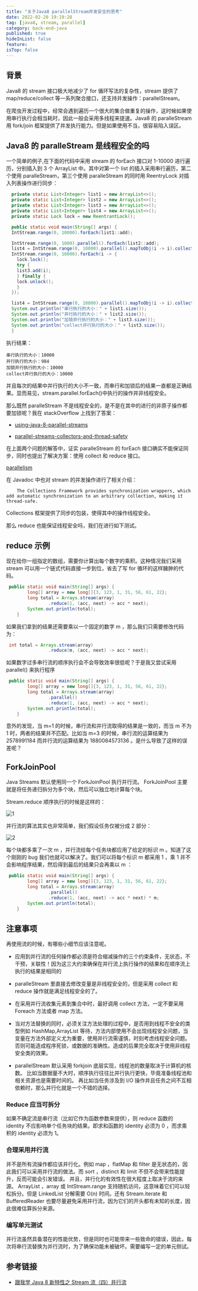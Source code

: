 ```yaml
---
title: "关于Java8 parallelStream并发安全的思考"
date: 2022-02-20 19:19:28
tag: [java8, stream, parallel]
category: back-end-java
published: true
hideInList: false
feature:
isTop: false
---
```


## 背景

Java8 的 stream 接口极大地减少了 for 循环写法的复杂性，stream 提供了 map/reduce/collect 等一系列聚合接口，还支持并发操作：parallelStream。

在爬虫开发过程中，经常会遇到遍历一个很大的集合做重复的操作，这时候如果使用串行执行会相当耗时，因此一般会采用多线程来提速。Java8 的 paralleStream 用 fork/join 框架提供了并发执行能力。但是如果使用不当，很容易陷入误区。

## Java8 的 paralleStream 是线程安全的吗

一个简单的例子,在下面的代码中采用 stream 的 forEach 接口对 1-10000 进行遍历，分别插入到 3 个 ArrayList 中。其中对第一个 list 的插入采用串行遍历，第二个使用 paralleStream，第三个使用 paralleStream 的同时用 ReentryLock 对插入列表操作进行同步：

```java
  private static List<Integer> list1 = new ArrayList<>();
  private static List<Integer> list2 = new ArrayList<>();
  private static List<Integer> list3 = new ArrayList<>();
  private static List<Integer> list4 = new ArrayList<>();
  private static Lock lock = new ReentrantLock();

  public static void main(String[] args) {
  IntStream.range(0, 10000).forEach(list1::add);

  IntStream.range(0, 1000).parallel().forEach(list2::add);
  list4 = IntStream.range(0, 10000).parallel().mapToObj(i -> i).collect(Collectors.toList());
  IntStream.range(0, 10000).forEach(i -> {
    lock.lock();
    try {
    list3.add(i);
    } finally {
    lock.unlock();
    }
  });

  list4 = IntStream.range(0, 10000).parallel().mapToObj(i -> i).collect(Collectors.toList());
  System.out.println("串行执行的大小：" + list1.size());
  System.out.println("并行执行的大小：" + list2.size());
  System.out.println("加锁并行执行的大小：" + list3.size());
  System.out.println("collect并行执行的大小：" + list3.size());
  }
```

执行结果：

```text
串行执行的大小：10000
并行执行的大小：984
加锁并行执行的大小：10000
collect并行执行的大小：10000
```

并且每次的结果中并行执行的大小不一致，而串行和加锁后的结果一直都是正确结果。显而易见，stream.parallel.forEach()中执行的操作并非线程安全。

那么既然 paralleStream 不是线程安全的，是不是在其中的进行的非原子操作都要加锁呢？我在 stackOverflow 上找到了答案：

- [using-java-8-parallel-streams](https://codereview.stackexchange.com/questions/60401/using-java-8-parallel-streams)

- [parallel-streams-collectors-and-thread-safety](https://stackoverflow.com/questions/22350288/parallel-streams-collectors-and-thread-safety)

在上面两个问题的解答中，证实 paralleStream 的 forEach 接口确实不能保证同步，同时也提出了解决方案：使用 collect 和 reduce 接口。

[parallelism](http://docs.oracle.com/javase/tutorial/collections/streams/parallelism.html)

在 Javadoc 中也对 stream 的并发操作进行了相关介绍：

```text
    The Collections Framework provides synchronization wrappers, which add automatic synchronization to an arbitrary collection, making it thread-safe.
```

Collections 框架提供了同步的包装，使得其中的操作线程安全。

那么 reduce 也能保证线程安全吗，我们在进行如下测试。

## reduce 示例

现在给你一组指定的数组，需要你计算出每个数字的乘积。这种情况我们采用 stream 可以用一个链式代码直接一步到位，省去了写 for 循环的这样臃肿的代码。

```java
 public static void main(String[] args) {
        long[] array = new long[]{3, 123, 1, 31, 56, 61, 22};
        long total = Arrays.stream(array)
                .reduce(1, (acc, next) -> acc * next);
        System.out.println(total);
    }
```

如果我们拿到的结果还需要乘以一个固定的数字 m ，那么我们只需要修改代码为：

```java
 int total = Arrays.stream(array)
                .reduce(m, (acc, next) -> acc * next);

```

如果数字过多串行流的顺序执行会不会导致效率很低呢？于是我又尝试采用 parallel() 来执行程序

```java
 public static void main(String[] args) {
        long[] array = new long[]{3, 123, 1, 31, 56, 61, 22};
        long total = Arrays.stream(array)
                .parallel()
                .reduce(1, (acc, next) -> acc * next);
        System.out.println(total);
    }

```

意外的发现，当 m=1 的时候，串行流和并行流取得的结果是一致的，而当 m 不为 1 时，两者的结果并不匹配。比如当 m=3 的时候，串行流的运算结果为 2578991184 而并行流的运算结果为 1880084573136 。是什么导致了这样的误差呢？

## ForkJoinPool

Java Streams 默认使用同一个 ForkJoinPool 执行并行流。 ForkJoinPool 主要就是将任务递归拆分为多个块，然后可以独立地计算每个块。

Stream.reduce 顺序执行的时候是这样的：

![1](/40c3b318a03e4490b3fb3753a2d0e78f_tplv-k3u1fbpfcp-watermark.png)

并行流的算法其实也非常简单，我们假设任务仅被分成 2 部分：

![2](/fc97c5dceef24e599ba5ecb96669eace_tplv-k3u1fbpfcp-watermark.png)

每个块都多乘了一次 m ，并行流给每个任务块都应用了给定的标识 m 。知道了这个刚刚的 bug 我们也就可以解决了。我们可以将每个标识 m 都采用 1 ，乘 1 并不会影响程序结果，然后得到最后的结果只会再乘以 m ：

```java
 public static void main(String[] args) {
        long[] array = new long[]{3, 123, 1, 31, 56, 61, 22};
        long total = Arrays.stream(array)
                .parallel()
                .reduce(1, (acc, next) -> acc * next) * m;
        System.out.println(total);
    }

```

## 注意事项

再使用流的时候，有哪些小细节应该注意呢。

- 应用到并行流的任何操作都必须是符合缩减操作的三个约束条件，无状态，不干预，关联性！因为这三大约束确保在并行流上执行操作的结果和在顺序流上执行的结果是相同的
- paralleStream 里直接去修改变量是非线程安全的，但是采用 collect 和 reduce 操作就是满足线程安全的了。

- 在采用并行流收集元素到集合中时，最好调用 collect 方法，一定不要采用 Foreach 方法或者 map 方法。

- 当对方法替换的同时，必须关注方法处理的过程中，是否用到线程不安全的类型例如 HashMap,ArrayList 等待，方法内部使用不会出现线程安全问题，当变量在方法外部定义尤为重要，使用并行流需谨慎，时刻考虑线程安全问题。否则可能造成程序死锁，或数据的准确性。造成的后果完全取决于使用非线程安全类的效果。

- parallelStream 默认采用 forkjoin 底层实现，线程池的数量取决于计算机的核数。
  比如当数据量不大时，顺序执行往往比并行执行更快，毕竟准备线程池和相关资源也是需要时间的。
  再比如当任务涉及到 I/O 操作并且任务之间不互相依赖时，那么并行化就是一个不错的选择。

### Reduce 应当可拆分

如果不确定流是串行流（比如它作为函数参数来提供），则 reduce 函数的 identity 不应影响单个任务块的结果。即求和函数的 identity 必须为 0 ，而求乘积的 identity 必须为 1。

### 合理采用并行流

并不是所有流操作都应该并行化。例如 map ，flatMap 和 filter 是无状态的，因此我们可以采用并行流的做法。而 sort ，distinct 和 limit 不但不会带来性能提升，反而可能会引发错误。
并且，并行化的有效性在很大程度上取决于流的来源。 ArrayList ，array 或 IntStream.range 支持随机访问，这意味着它们可以轻松拆分。但是 LinkedList 分解需要 O(n) 时间。还有 Stream.iterate 和 BufferedReader 也要尽量避免采用并行流，因为它们的开头都有未知的长度，因此很难估算拆分来源。

### 编写单元测试

并行流虽然具备潜在的性能优势，但是同时也可能带来一些致命的错误，因此，每次将串行流替换为并行流时，为了确保功能未被破坏。需要编写一定的单元侧试。

## 参考链接

- [跟我学 Java 8 新特性之 Stream 流（四）并行流](https://mp.weixin.qq.com/s?__biz=MzI3ODcxMzQzMw==&mid=2247486643&idx=1&sn=d5bbaf6ff97c6ba04ff037bf92a36d62&chksm=eb538985dc24009384af9a0fe196c8c97a7d0bb89cd6703e6b3dbe1bc6e7001727d9d932a260&scene=21#wechat_redirect)
